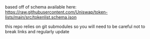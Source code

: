 based off of schema available here: https://raw.githubusercontent.com/Uniswap/token-lists/main/src/tokenlist.schema.json

this repo relies on git submodules so you will need to be careful not to break links and regularly update
